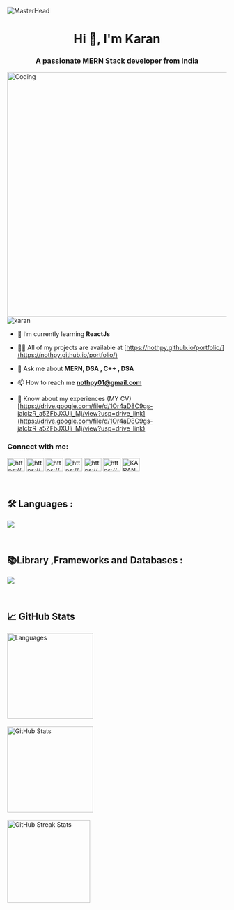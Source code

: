 ![MasterHead](https://repository-images.githubusercontent.com/588181932/e36ec678-7984-4cdd-8e4c-a3932772ff8e)
<h1 align="center">Hi 👋, I'm Karan</h1>
<h3 align="center">A passionate MERN Stack developer from India </h3>
<img align="right"  alt="Coding" width="560" src="https://i.pinimg.com/originals/3e/9d/52/3e9d52bc38fa287a4cf10dcf8139076d.gif">


<p align="left"> <img src="https://komarev.com/ghpvc/?username=nothpy&label=Profile%20views&color=0e75b6&style=flat" alt="karan" /> </p>

- 🌱 I’m currently learning **ReactJs**

- 👨‍💻 All of my projects are available at [https://nothpy.github.io/portfolio/](https://nothpy.github.io/portfolio/)

- 💬 Ask me about **MERN, DSA , C++ , DSA**

- 📫 How to reach me **nothpy01@gmail.com**

- 📄 Know about my experiences (MY CV)  [https://drive.google.com/file/d/1Or4aD8C9gs-jalclzR_a5ZFbJXUli_Mj/view?usp=drive_link](https://drive.google.com/file/d/1Or4aD8C9gs-jalclzR_a5ZFbJXUli_Mj/view?usp=drive_link)

<h3 align="left">Connect with me:</h3>
<p align="left">
    <a href="https://twitter.com/https://x.com/karanverma26126" target="blank"><img align="center"
            src="https://raw.githubusercontent.com/rahuldkjain/github-profile-readme-generator/master/src/images/icons/Social/twitter.svg"
            alt="https://x.com/karanverma26126" height="30" width="40" /></a>
    <a href="https://linkedin.com/in/https://www.linkedin.com/in/karan-9b6678231/" target="blank"><img align="center"
            src="https://raw.githubusercontent.com/rahuldkjain/github-profile-readme-generator/master/src/images/icons/Social/linked-in-alt.svg"
            alt="https://www.linkedin.com/in/karan-9b6678231/" height="30" width="40" /></a>
    <a href="https://fb.com/https://www.facebook.com/profile.php?id=100059210772994" target="blank"><img align="center"
            src="https://raw.githubusercontent.com/rahuldkjain/github-profile-readme-generator/master/src/images/icons/Social/facebook.svg"
            alt="https://www.facebook.com/profile.php?id=100059210772994" height="30" width="40" /></a>
    <a href="https://instagram.com/https://www.instagram.com/er.karan_verma786/" target="blank"><img align="center"
            src="https://raw.githubusercontent.com/rahuldkjain/github-profile-readme-generator/master/src/images/icons/Social/instagram.svg"
            alt="https://www.instagram.com/er.karan_verma786/" height="30" width="40" /></a>
    <a href="https://www.youtube.com/c/https://www.youtube.com/@nothpycoder" target="blank"><img align="center"
            src="https://raw.githubusercontent.com/rahuldkjain/github-profile-readme-generator/master/src/images/icons/Social/youtube.svg"
            alt="https://www.youtube.com/@nothpycoder" height="30" width="40" /></a>
    <a href="https://auth.geeksforgeeks.org/user/https://www.geeksforgeeks.org/user/nothp5swm/" target="blank"><img
            align="center"
            src="https://raw.githubusercontent.com/rahuldkjain/github-profile-readme-generator/master/src/images/icons/Social/geeks-for-geeks.svg"
            alt="https://www.geeksforgeeks.org/user/nothp5swm/" height="30" width="40" /></a>
    <a href="https://leetcode.com/u/karan_verma00/" target="blank"><img align="center" src="https://raw.githubusercontent.com/rahuldkjain/github-profile-readme-generator/master/src/images/icons/Social/leet-code.svg" alt="KARAN" height="30" width="40" /></a>        
</p>
<br>

<div id="badges">

## 🛠️ Languages  :
<p>
  <a href="https://skillicons.dev">
   <img src="https://skillicons.dev/icons?i=javascript,cpp,java,python"/>
  </a>
</p>
</div>

<br>
<div id="badges">

## 📚Library ,Frameworks and Databases :
<p>
  <a href="https://skillicons.dev">
   <img src="https://skillicons.dev/icons?i=mongodb,express,react,nodejs,npm,bootstrap,mysql"/>
  </a>
</p>
</div>
<br>



## 📈 GitHub Stats
<div style="display: flex;">
    <div style="margin-right: 10px;">
         <img src="https://github-readme-stats.vercel.app/api/top-langs?username=nothpy&show_icons=true&locale=en&layout=compact&theme=highcontrast" alt="Languages" style="height: 197px;"><br> <br>
         <img src="https://github-readme-stats.vercel.app/api?username=nothpy&show_icons=true&theme=highcontrast" alt="GitHub Stats" style="height: 197px;"> <br> <br>
        <img src="https://github-readme-streak-stats.herokuapp.com/?user=nothpy&theme=highcontrast" alt="GitHub Streak Stats" style="height: 190px;">
    </div>
</div>
<br>
